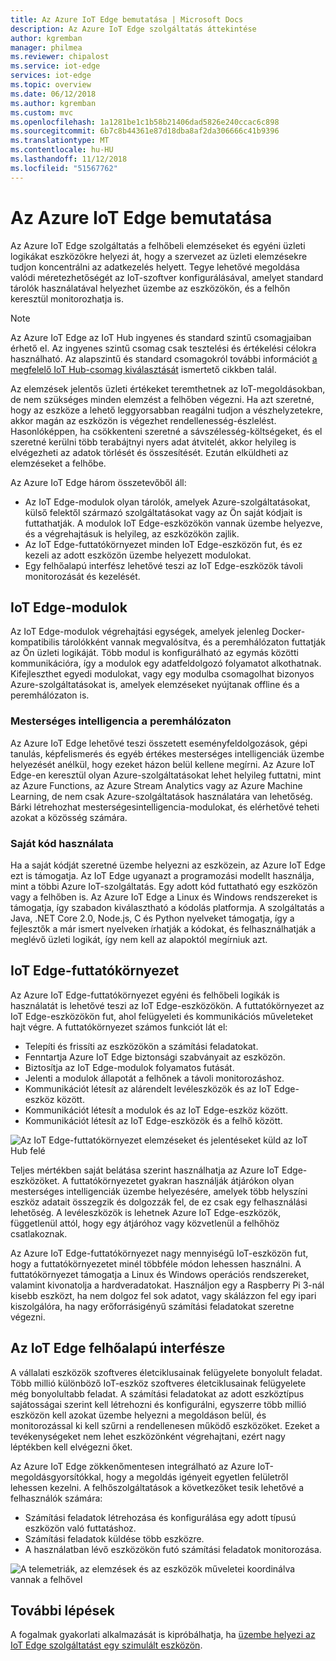 ```yaml
---
title: Az Azure IoT Edge bemutatása | Microsoft Docs
description: Az Azure IoT Edge szolgáltatás áttekintése
author: kgremban
manager: philmea
ms.reviewer: chipalost
ms.service: iot-edge
services: iot-edge
ms.topic: overview
ms.date: 06/12/2018
ms.author: kgremban
ms.custom: mvc
ms.openlocfilehash: 1a1281be1c1b58b21406dad5826e240ccac6c898
ms.sourcegitcommit: 6b7c8b44361e87d18dba8af2da306666c41b9396
ms.translationtype: MT
ms.contentlocale: hu-HU
ms.lasthandoff: 11/12/2018
ms.locfileid: "51567762"
---
```

# <a name="what-is-azure-iot-edge"></a>Az Azure IoT Edge bemutatása

Az Azure IoT Edge szolgáltatás a felhőbeli elemzéseket és egyéni üzleti logikákat eszközökre helyezi át, hogy a szervezet az üzleti elemzésekre tudjon koncentrálni az adatkezelés helyett. Tegye lehetővé megoldása valódi méretezhetőségét az IoT-szoftver konfigurálásával, amelyet standard tárolók használatával helyezhet üzembe az eszközökön, és a felhőn keresztül monitorozhatja is.

>[!NOTE]
>Az Azure IoT Edge az IoT Hub ingyenes és standard szintű csomagjaiban érhető el. Az ingyenes szintű csomag csak tesztelési és értékelési célokra használható. Az alapszintű és standard csomagokról további információt [a megfelelő IoT Hub-csomag kiválasztását](../iot-hub/iot-hub-scaling.md) ismertető cikkben talál.

Az elemzések jelentős üzleti értékeket teremthetnek az IoT-megoldásokban, de nem szükséges minden elemzést a felhőben végezni. Ha azt szeretné, hogy az eszköze a lehető leggyorsabban reagálni tudjon a vészhelyzetekre, akkor magán az eszközön is végezhet rendellenesség-észlelést. Hasonlóképpen, ha csökkenteni szeretné a sávszélesség-költségeket, és el szeretné kerülni több terabájtnyi nyers adat átvitelét, akkor helyileg is elvégezheti az adatok törlését és összesítését. Ezután elküldheti az elemzéseket a felhőbe. 

Az Azure IoT Edge három összetevőből áll:
* Az IoT Edge-modulok olyan tárolók, amelyek Azure-szolgáltatásokat, külső felektől származó szolgáltatásokat vagy az Ön saját kódjait is futtathatják. A modulok IoT Edge-eszközökön vannak üzembe helyezve, és a végrehajtásuk is helyileg, az eszközökön zajlik. 
* Az IoT Edge-futtatókörnyezet minden IoT Edge-eszközön fut, és ez kezeli az adott eszközön üzembe helyezett modulokat. 
* Egy felhőalapú interfész lehetővé teszi az IoT Edge-eszközök távoli monitorozását és kezelését.

## <a name="iot-edge-modules"></a>IoT Edge-modulok

Az IoT Edge-modulok végrehajtási egységek, amelyek jelenleg Docker-kompatibilis tárolókként vannak megvalósítva, és a peremhálózaton futtatják az Ön üzleti logikáját. Több modul is konfigurálható az egymás közötti kommunikációra, így a modulok egy adatfeldolgozó folyamatot alkothatnak. Kifejleszthet egyedi modulokat, vagy egy modulba csomagolhat bizonyos Azure-szolgáltatásokat is, amelyek elemzéseket nyújtanak offline és a peremhálózaton is. 

### <a name="artificial-intelligence-on-the-edge"></a>Mesterséges intelligencia a peremhálózaton

Az Azure IoT Edge lehetővé teszi összetett eseményfeldolgozások, gépi tanulás, képfelismerés és egyéb értékes mesterséges intelligenciák üzembe helyezését anélkül, hogy ezeket házon belül kellene megírni. Az Azure IoT Edge-en keresztül olyan Azure-szolgáltatásokat lehet helyileg futtatni, mint az Azure Functions, az Azure Stream Analytics vagy az Azure Machine Learning, de nem csak Azure-szolgáltatások használatára van lehetőség. Bárki létrehozhat mesterségesintelligencia-modulokat, és elérhetővé teheti azokat a közösség számára. 

### <a name="bring-your-own-code"></a>Saját kód használata

Ha a saját kódját szeretné üzembe helyezni az eszközein, az Azure IoT Edge ezt is támogatja. Az IoT Edge ugyanazt a programozási modellt használja, mint a többi Azure IoT-szolgáltatás. Egy adott kód futtatható egy eszközön vagy a felhőben is. Az Azure IoT Edge a Linux és Windows rendszereket is támogatja, így szabadon kiválasztható a kódolás platformja. A szolgáltatás a Java, .NET Core 2.0, Node.js, C és Python nyelveket támogatja, így a fejlesztők a már ismert nyelveken írhatják a kódokat, és felhasználhatják a meglévő üzleti logikát, így nem kell az alapoktól megírniuk azt.

## <a name="iot-edge-runtime"></a>IoT Edge-futtatókörnyezet

Az Azure IoT Edge-futtatókörnyezet egyéni és felhőbeli logikák is használatát is lehetővé teszi az IoT Edge-eszközökön. A futtatókörnyezet az IoT Edge-eszközökön fut, ahol felügyeleti és kommunikációs műveleteket hajt végre. A futtatókörnyezet számos funkciót lát el:

* Telepíti és frissíti az eszközökön a számítási feladatokat.
* Fenntartja Azure IoT Edge biztonsági szabványait az eszközön.
* Biztosítja az IoT Edge-modulok folyamatos futását.
* Jelenti a modulok állapotát a felhőnek a távoli monitorozáshoz.
* Kommunikációt létesít az alárendelt levéleszközök és az IoT Edge-eszköz között.
* Kommunikációt létesít a modulok és az IoT Edge-eszköz között.
* Kommunikációt létesít az IoT Edge-eszközök és a felhő között.

![Az IoT Edge-futtatókörnyezet elemzéseket és jelentéseket küld az IoT Hub felé](./media/about-iot-edge/runtime.png)

Teljes mértékben saját belátása szerint használhatja az Azure IoT Edge-eszközöket. A futtatókörnyezetet gyakran használják átjárókon olyan mesterséges intelligenciák üzembe helyezésére, amelyek több helyszíni eszköz adatait összegzik és dolgozzák fel, de ez csak egy felhasználási lehetőség. A levéleszközök is lehetnek Azure IoT Edge-eszközök, függetlenül attól, hogy egy átjáróhoz vagy közvetlenül a felhőhöz csatlakoznak.

Az Azure IoT Edge-futtatókörnyezet nagy mennyiségű IoT-eszközön fut, hogy a futtatókörnyezetet minél többféle módon lehessen használni. A futtatókörnyezet támogatja a Linux és Windows operációs rendszereket, valamint kivonatolja a hardveradatokat. Használjon egy a Raspberry Pi 3-nál kisebb eszközt, ha nem dolgoz fel sok adatot, vagy skálázzon fel egy ipari kiszolgálóra, ha nagy erőforrásigényű számítási feladatokat szeretne végezni.

## <a name="iot-edge-cloud-interface"></a>Az IoT Edge felhőalapú interfésze

A vállalati eszközök szoftveres életciklusainak felügyelete bonyolult feladat. Több millió különböző IoT-eszköz szoftveres életciklusainak felügyelete még bonyolultabb feladat. A számítási feladatokat az adott eszköztípus sajátosságai szerint kell létrehozni és konfigurálni, egyszerre több millió eszközön kell azokat üzembe helyezni a megoldáson belül, és monitorozással ki kell szűrni a rendellenesen működő eszközöket. Ezeket a tevékenységeket nem lehet eszközönként végrehajtani, ezért nagy léptékben kell elvégezni őket.

Az Azure IoT Edge zökkenőmentesen integrálható az Azure IoT-megoldásgyorsítókkal, hogy a megoldás igényeit egyetlen felületről lehessen kezelni. A felhőszolgáltatások a következőket tesik lehetővé a felhasználók számára:

* Számítási feladatok létrehozása és konfigurálása egy adott típusú eszközön való futtatáshoz.
* Számítási feladatok küldése több eszközre.
* A használatban lévő eszközökön futó számítási feladatok monitorozása.

![A telemetriák, az elemzések és az eszközök műveletei koordinálva vannak a felhővel](./media/about-iot-edge/cloud-interface.png)

## <a name="next-steps"></a>További lépések

A fogalmak gyakorlati alkalmazását is kipróbálhatja, ha [üzembe helyezi az IoT Edge szolgáltatást egy szimulált eszközön](quickstart.md).

 

